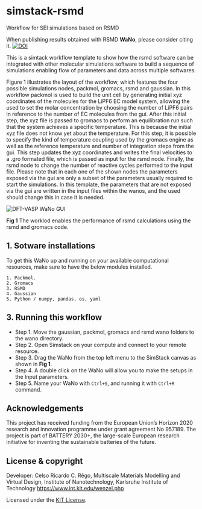 # simstack-rsmd
Workflow for SEI simulations based on RSMD

When publishing results obtained with RSMD **WaNo**, please consider citing it. [![DOI](https://zenodo.org/badge/341835878.svg)](https://zenodo.org/badge/latestdoi/341835878)

This is a simtack workflow template to show how the rsmd software can be integrated with other molecular simulations software to build a sequence of simulations enabling flow of parameters and data across multiple softwares. 

Figure 1 illustrates the layout of the workflow, which features the four possible simulations nodes, packmol, gromacs, rsmd and gaussian. In this workflow packmol is used to build the unit cell by generating initial xyz coordinates of the molecules for the LiPF6 EC model system, allowing the used to set the molar concentration by choosing the number of LiPF6 pairs in reference to the number of EC molecules from the gui. 
After this initial step, the xyz file is passed to gromacs to perform an equilibration run such that the system achieves a specific temperature. This is because the initial xyz file does not know yet about the temperature. For this step, it is possible to specify the kind of temperature coupling used by the gromacs engine as well as the reference temperature and number of integration steps from the gui. This step updates the xyz coordinates and writes the final velocities to a .gro formated file, which is passed as input for the rsmd node. Finally, the rsmd node to change the number of reactive cycles performed to the input file.
Please note that in each one of the shown nodes the parameters exposed via the gui are only a subset of the parameters usually required to start the simulations. In this template, the parameters that are not exposed via the gui are written in the input files within the wanos, and the used should change this in case it is needed.

![DFT-VASP WaNo GUI](https://github.com/YoussefMabrouk/simstack-rsmd/blob/main/worklow.png)

**Fig 1** The worklod enables the performance of rsmd calculations using the rsmd and gromacs code. 

## 1. Sotware installations
To get this WaNo up and running on your available computational resources, make sure to have the below modules installed.

```
1. Packmol.
2. Gromacs
3. RSMD
4. Gaussian
5. Python / numpy, pandas, os, yaml
```

## 3. Running this workflow

- Step 1. Move the gaussian, packmol, gromacs and rsmd wano folders to the wano directory. 
- Step 2. Open Simstack on your compute and connect to your remote resource.
- Step 3. Drag the WaNo from the top left menu to the SimStack canvas as shown in **Fig 1**.
- Step 4. A double click on the WaNo will allow you to make the setups in the Input parameters.
- Step 5. Name your WaNo with `Ctrl+S`, and running it with `Ctrl+R` command.

## Acknowledgements
This project has received funding from the European Union’s Horizon 2020 research and innovation programme under grant agreement No 957189. The project is part of BATTERY 2030+, the large-scale European research initiative for inventing the sustainable batteries of the future.

## License & copyright
  Developer: Celso Ricardo C. Rêgo, 
  Multiscale Materials Modelling and Virtual Design,
  Institute of Nanotechnology, Karlsruhe Institute of Technology
  https://www.int.kit.edu/wenzel.php

Licensed under the [KIT License](LICENSE).
